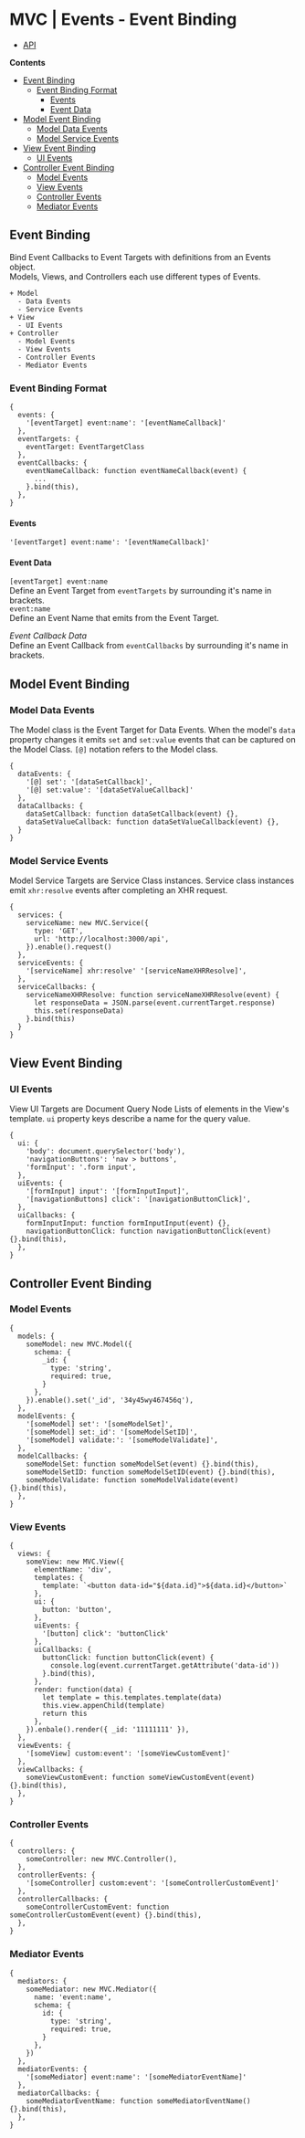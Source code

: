 # MVC | Events - Event Binding

- [API](./instantiation.md)

**Contents**  
+ [Event Binding](#event-binding)
  - [Event Binding Format](#event-binding-format)
    - [Events](#events)
    - [Event Data](#event-data)
+ [Model Event Binding](#model-event-binding)
  - [Model Data Events](#model-data-events)
  - [Model Service Events](#model-service-events)
+ [View Event Binding](#view-event-binding)
  - [UI Events](#ui-events)
+ [Controller Event Binding](#controller-event-binding)
  - [Model Events](#model-events)
  - [View Events](#view-events)
  - [Controller Events](#controller-events)
  - [Mediator Events](#mediator-events)

## Event Binding
Bind Event Callbacks to Event Targets with definitions from an Events object.  
Models, Views, and Controllers each use different types of Events.  
```
+ Model
  - Data Events
  - Service Events
+ View
  - UI Events
+ Controller
  - Model Events
  - View Events
  - Controller Events
  - Mediator Events
```

### Event Binding Format
```
{
  events: {
    '[eventTarget] event:name': '[eventNameCallback]'
  },
  eventTargets: {
    eventTarget: EventTargetClass
  },
  eventCallbacks: {
    eventNameCallback: function eventNameCallback(event) {
      ...
    }.bind(this),
  },
}
```

#### Events
```
'[eventTarget] event:name': '[eventNameCallback]'
```

#### Event Data
`[eventTarget] event:name`  
Define an Event Target from `eventTargets` by surrounding it's name in brackets.  
`event:name`  
Define an Event Name that emits from the Event Target.  

*Event Callback Data*  
Define an Event Callback from `eventCallbacks` by surrounding it's name in brackets.  

## Model Event Binding
### Model Data Events
The Model class is the Event Target for Data Events. When the model's `data` property changes it emits `set` and `set:value` events that can be captured on the Model Class. `[@]` notation refers to the Model class.  
```
{
  dataEvents: {
    '[@] set': '[dataSetCallback]',
    '[@] set:value': '[dataSetValueCallback]'
  },
  dataCallbacks: {
    dataSetCallback: function dataSetCallback(event) {},
    dataSetValueCallback: function dataSetValueCallback(event) {},
  }
}
```

### Model Service Events
Model Service Targets are Service Class instances.  Service class instances emit `xhr:resolve` events after completing an XHR request.  
```
{
  services: {
    serviceName: new MVC.Service({
      type: 'GET',
      url: 'http://localhost:3000/api',
    }).enable().request()
  },
  serviceEvents: {
    '[serviceName] xhr:resolve' '[serviceNameXHRResolve]',
  },
  serviceCallbacks: {
    serviceNameXHRResolve: function serviceNameXHRResolve(event) {
      let responseData = JSON.parse(event.currentTarget.response)
      this.set(responseData)
    }.bind(this)
  }
}
```

## View Event Binding
### UI Events
View UI Targets are Document Query Node Lists of elements in the View's template. `ui` property keys describe a name for the query value.  
```
{
  ui: {
    'body': document.querySelector('body'),
    'navigationButtons': 'nav > buttons',
    'formInput': '.form input',
  },
  uiEvents: {
    '[formInput] input': '[formInputInput]',
    '[navigationButtons] click': '[navigationButtonClick]',
  },
  uiCallbacks: {
    formInputInput: function formInputInput(event) {},
    navigationButtonClick: function navigationButtonClick(event) {}.bind(this),
  },
}
```

## Controller Event Binding
### Model Events
```
{
  models: {
    someModel: new MVC.Model({
      schema: {
        _id: {
          type: 'string',
          required: true,
        }
      },
    }).enable().set('_id', '34y45wy467456q'),
  },
  modelEvents: {
    '[someModel] set': '[someModelSet]',
    '[someModel] set:_id': '[someModelSetID]',
    '[someModel] validate:': '[someModelValidate]',
  },
  modelCallbacks: {
    someModelSet: function someModelSet(event) {}.bind(this),
    someModelSetID: function someModelSetID(event) {}.bind(this),
    someModelValidate: function someModelValidate(event) {}.bind(this),
  },
}
```
### View Events
```
{
  views: {
    someView: new MVC.View({
      elementName: 'div',
      templates: {
        template: `<button data-id="${data.id}">${data.id}</button>`
      },
      ui: {
        button: 'button',
      },
      uiEvents: {
        '[button] click': 'buttonClick'
      },
      uiCallbacks: {
        buttonClick: function buttonClick(event) {
          console.log(event.currentTarget.getAttribute('data-id'))
        }.bind(this),
      },
      render: function(data) {
        let template = this.templates.template(data)
        this.view.appenChild(template)
        return this
      },
    }).enbale().render({ _id: '11111111' }),
  },
  viewEvents: {
    '[someView] custom:event': '[someViewCustomEvent]'
  },
  viewCallbacks: {
    someViewCustomEvent: function someViewCustomEvent(event) {}.bind(this),
  },
}
```
### Controller Events
```
{
  controllers: {
    someController: new MVC.Controller(),
  },
  controllerEvents: {
    '[someController] custom:event': '[someControllerCustomEvent]'
  },
  controllerCallbacks: {
    someControllerCustomEvent: function someControllerCustomEvent(event) {}.bind(this),
  },
}
```
### Mediator Events
```
{
  mediators: {
    someMediator: new MVC.Mediator({
      name: 'event:name',
      schema: {
        id: {
          type: 'string',
          required: true,
        }
      },
    })
  },
  mediatorEvents: {
    '[someMediator] event:name': '[someMediatorEventName]'
  },
  mediatorCallbacks: {
    someMediatorEventName: function someMediatorEventName() {}.bind(this),
  },
}
```
